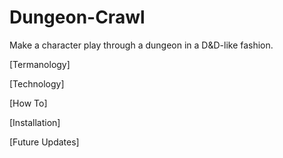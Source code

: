 # Dungeon-Crawl
Make a character play through a dungeon in a D&D-like fashion.

[Termanology]

[Technology]

[How To]

[Installation]

[Future Updates]
